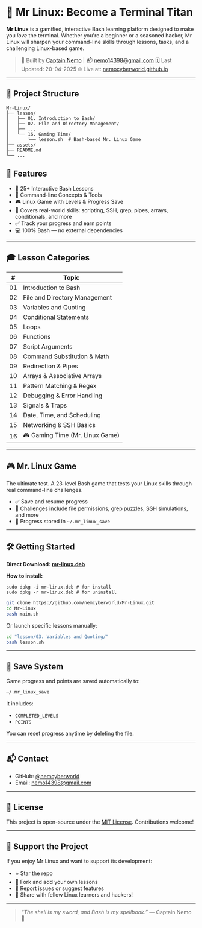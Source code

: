 # 🧠 Mr Linux: Become a Terminal Titan

**Mr Linux** is a gamified, interactive Bash learning platform designed to make you *love* the terminal. Whether you're a beginner or a seasoned hacker, Mr Linux will sharpen your command-line skills through lessons, tasks, and a challenging Linux-based game.

> 🔧 Built by [Captain Nemo](https://github.com/nemcyberworld) | 📬 nemo14398@gmail.com
> 🗓️ Last Updated: 20-04-2025
> 🌐 Live at: [nemocyberworld.github.io](https://nemocyberworld.github.io)

---

## 🧭 Project Structure

```
Mr-Linux/
├── lesson/
│   ├── 01. Introduction to Bash/
│   ├── 02. File and Directory Management/
│   ├── ...
│   └── 16. Gaming Time/
│       └── lesson.sh  # Bash-based Mr. Linux Game
├── assets/
├── README.md
└── ...
```

## 🚀 Features

- 🧪 25+ Interactive Bash Lessons
- 📜 Command-line Concepts & Tools
- 🎮 Linux Game with Levels & Progress Save
- 🧠 Covers real-world skills: scripting, SSH, grep, pipes, arrays, conditionals, and more
- ✅ Track your progress and earn points
- 💻 100% Bash — no external dependencies

---

## 🎓 Lesson Categories

| #  | Topic                           |
| -- | ------------------------------- |
| 01 | Introduction to Bash            |
| 02 | File and Directory Management   |
| 03 | Variables and Quoting           |
| 04 | Conditional Statements          |
| 05 | Loops                           |
| 06 | Functions                       |
| 07 | Script Arguments                |
| 08 | Command Substitution & Math     |
| 09 | Redirection & Pipes             |
| 10 | Arrays & Associative Arrays     |
| 11 | Pattern Matching & Regex        |
| 12 | Debugging & Error Handling      |
| 13 | Signals & Traps                 |
| 14 | Date, Time, and Scheduling      |
| 15 | Networking & SSH Basics         |
| 16 | 🎮 Gaming Time (Mr. Linux Game) |

---

## 🎮 Mr. Linux Game

The ultimate test. A 23-level Bash game that tests your Linux skills through real command-line challenges.

- ✅ Save and resume progress
- 🔐 Challenges include file permissions, grep puzzles, SSH simulations, and more
- 📂 Progress stored in `~/.mr_linux_save`

---

## 🛠️ Getting Started

**Direct Download: [mr-linux.deb](https://drive.google.com/uc?export=download&id=1l7UTSxDM3RA--Dn4eFjK4ZHCH6ZknLWI)**

**How to install:**

```
sudo dpkg -i mr-linux.deb # for install
sudo dpkg -r mr-linux.deb # for uninstall
```

```bash
git clone https://github.com/nemcyberworld/Mr-Linux.git
cd Mr-Linux
bash main.sh
```

Or launch specific lessons manually:

```bash
cd "lesson/03. Variables and Quoting/"
bash lesson.sh
```

---

## 💾 Save System

Game progress and points are saved automatically to:

```bash
~/.mr_linux_save
```

It includes:

* `COMPLETED_LEVELS`
* `POINTS`

You can reset progress anytime by deleting the file.

---

## 📬 Contact

* GitHub: [@nemcyberworld](https://github.com/nemcyberworld)
* Email: [nemo14398@gmail.com](mailto:nemo14398@gmail.com)

---

## 🧠 License

This project is open-source under the [MIT License](https://chatgpt.com/c/LICENSE). Contributions welcome!

---

## 🌟 Support the Project

If you enjoy Mr Linux and want to support its development:

* ⭐ Star the repo
* 🍴 Fork and add your own lessons
* 🐛 Report issues or suggest features
* 📣 Share with fellow Linux learners and hackers!

---

> *“The shell is my sword, and Bash is my spellbook.”* — Captain Nemo 🐙

